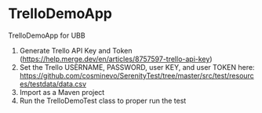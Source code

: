 # TrelloDemoApp
TrelloDemoApp for UBB

1. Generate Trello API Key and Token (https://help.merge.dev/en/articles/8757597-trello-api-key)
2. Set the Trello USERNAME, PASSWORD, user KEY, and user TOKEN here: 
https://github.com/cosminevo/SerenityTest/tree/master/src/test/resources/testdata/data.csv
3. Import as a Maven project
4. Run the TrelloDemoTest class to proper run the test
